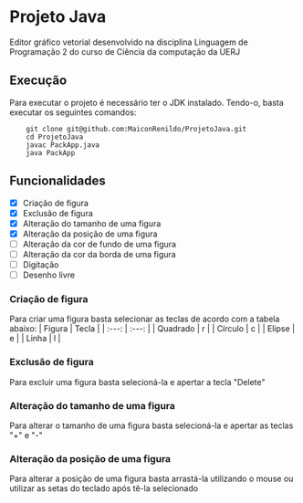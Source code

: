 # Projeto Java
Editor gráfico vetorial desenvolvido na disciplina Linguagem de Programação 2 do curso de Ciência da computação da UERJ

## Execução
Para executar o projeto é necessário ter o JDK instalado. Tendo-o, basta executar os seguintes comandos:
```
    git clone git@github.com:MaiconRenildo/ProjetoJava.git
    cd ProjetoJava
    javac PackApp.java
    java PackApp
```

## Funcionalidades
- [x] Criação de figura
- [X] Exclusão de figura
- [x] Alteração do tamanho de uma figura 
- [X] Alteração da posição de uma figura
- [ ] Alteração da cor de fundo de uma figura
- [ ] Alteração da cor da borda de uma figura
- [ ] Digitação
- [ ] Desenho livre

### Criação de figura
Para criar uma figura basta selecionar as teclas de acordo com a tabela abaixo:
| Figura  |  Tecla  |
| :---: | :---: |
|  Quadrado |  r |
|  Círculo |  c |
|  Elipse |  e |
|  Linha |  l |

### Exclusão de figura
Para excluir uma figura basta selecioná-la e apertar a tecla "Delete"

### Alteração do tamanho de uma figura
Para alterar o tamanho de uma figura basta selecioná-la e apertar as teclas "+" e "-"

### Alteração da posição de uma figura
Para alterar a posição de uma figura basta arrastá-la utilizando o mouse ou utilizar as setas do teclado após tê-la selecionado 

